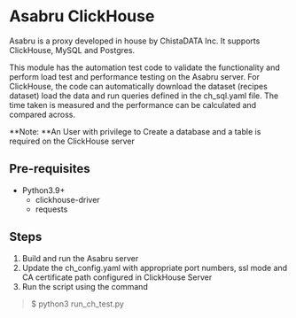 # Asabru ClickHouse

Asabru is a proxy developed in house by ChistaDATA Inc. It supports ClickHouse, MySQL and Postgres. 

This module has the automation test code to validate the functionality and perform load test and performance testing on the Asabru server. For ClickHouse, the code can automatically download the dataset (recipes dataset) load the data and run queries defined in the ch_sql.yaml file. The time taken is measured and the performance can be calculated and compared across.

**Note: **An User with privilege to Create a database and a table is required on the ClickHouse server

## Pre-requisites
* Python3.9+
	- clickhouse-driver
	- requests

## Steps
1. Build and run the Asabru server
2. Update the ch_config.yaml with appropriate port numbers, ssl mode and CA certificate path configured in ClickHouse Server
3. Run the script using the command
> 	$ python3 run_ch_test.py

